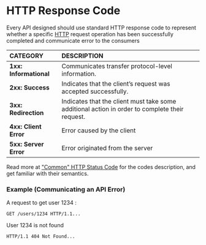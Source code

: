 # HTTP Response Code

Every API designed should use standard HTTP response code to represent whether a specific [HTTP](https://developer.mozilla.org/en-US/docs/Web/HTTP) request operation has been successfully completed and communicate error to the consumers

| **CATEGORY** | **DESCRIPTION** |
| :--- | :--- |
| **1xx: Informational**        | Communicates transfer protocol-level information. |
| **2xx: Success** | Indicates that the client’s request was accepted successfully. |
| **3xx: Redirection**         | Indicates that the client must take some additional action in order to complete their request. |
| **4xx: Client Error** | Error caused by the client |
| **5xx: Server Error** | Error originated from the server |

Read more at  ["Common" HTTP Status Code](https://github.com/for-GET/know-your-http-well/blob/master/status-codes.md#common) for the codes description, and get familiar with their semantics.  


### Example \(Communicating an API Error\)

A request to get user 1234 :

```text
GET /users/1234 HTTP/1.1...
```

User 1234  is not found  

```text
HTTP/1.1 404 Not Found...
```

